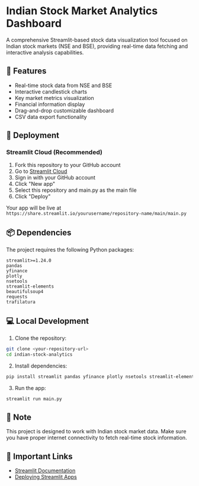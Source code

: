 # Indian Stock Market Analytics Dashboard

A comprehensive Streamlit-based stock data visualization tool focused on Indian stock markets (NSE and BSE), providing real-time data fetching and interactive analysis capabilities.

## 🌟 Features

- Real-time stock data from NSE and BSE
- Interactive candlestick charts
- Key market metrics visualization
- Financial information display
- Drag-and-drop customizable dashboard
- CSV data export functionality

## 🚀 Deployment

### Streamlit Cloud (Recommended)

1. Fork this repository to your GitHub account
2. Go to [Streamlit Cloud](https://share.streamlit.io/)
3. Sign in with your GitHub account
4. Click "New app"
5. Select this repository and main.py as the main file
6. Click "Deploy"

Your app will be live at `https://share.streamlit.io/yourusername/repository-name/main/main.py`

## 📦 Dependencies

The project requires the following Python packages:
```
streamlit>=1.24.0
pandas
yfinance
plotly
nsetools
streamlit-elements
beautifulsoup4
requests
trafilatura
```

## 💻 Local Development

1. Clone the repository:
```bash
git clone <your-repository-url>
cd indian-stock-analytics
```
2. Install dependencies:
```bash
pip install streamlit pandas yfinance plotly nsetools streamlit-elements beautifulsoup4 requests trafilatura
```
3. Run the app:
```bash
streamlit run main.py
```

## 📝 Note

This project is designed to work with Indian stock market data. Make sure you have proper internet connectivity to fetch real-time stock information.

## 🔗 Important Links

- [Streamlit Documentation](https://docs.streamlit.io/)
- [Deploying Streamlit Apps](https://docs.streamlit.io/streamlit-cloud/get-started/deploy-an-app)